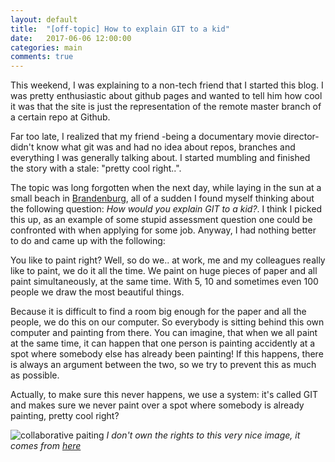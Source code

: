 ```yaml
---
layout: default
title:  "[off-topic] How to explain GIT to a kid"
date:   2017-06-06 12:00:00
categories: main
comments: true
---
```


This weekend, I was explaining to a non-tech friend that I started this blog. I was pretty enthusiastic about github pages and wanted to tell him how cool it was that the site is just the representation of the remote master branch of a certain repo at Github.

Far too late, I realized that my friend -being a documentary movie director- didn't know what git was and had no idea about repos, branches and everything I was generally talking about. I started mumbling and finished the story with a stale: "pretty cool right..". 

The topic was long forgotten when the next day, while laying in the sun at a small beach in [Brandenburg][1], all of a sudden I found myself thinking about the following question: *How would you explain GIT to a kid?*. I think I picked this up, as an example of some stupid assessment question one could be confronted with when applying for some job. Anyway, I had nothing better to do and came up with the following:

You like to paint right? Well, so do we.. at work, me and my colleagues really like to paint, we do it all the time. We paint on huge pieces of paper and all paint simultaneously, at the same time. With 5, 10 and sometimes even 100 people we draw the most beautiful things. 

Because it is difficult to find a room big enough for the paper and all the people, we do this on our computer. So everybody is sitting behind this own computer and painting from there. You can imagine, that when we all paint at the same time, it can happen that one person is painting accidently at a spot where somebody else has already been painting! If this happens, there is always an argument between the two, so we try to prevent this as much as possible. 

Actually, to make sure this never happens, we use a system: it's called GIT and makes sure we never paint over a spot where somebody is already painting, pretty cool right?


![collaborative paiting](http://www.ideaco.org/wp/wp-content/uploads/2014/07/xyc-painting2-web.jpg)
*I don't own the rights to this very nice image, it comes from [here](http://www.ideaco.org/2014/07/digital-detox-take-time-away-technology-technology-camp/)*



[1]: https://www.google.de/maps/place/52°13'58.5%22N+13°59'15.9%22E/@52.2330037,13.9745635,2834m/data=!3m1!1e3!4m5!3m4!1s0x0:0x0!8m2!3d52.232918!4d13.987741
